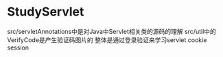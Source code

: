 # StudyServlet
src/servletAnnotations中是对Java中Servlet相关类的源码的理解
src/util中的VerifyCode是产生验证码图片的
整体是通过登录验证来学习servlet cookie session
